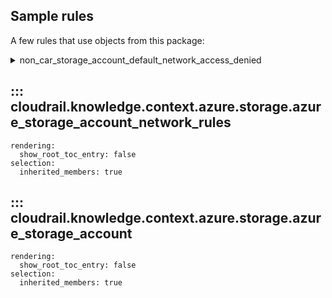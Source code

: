 ## Sample rules
A few rules that use objects from this package:

<details>
<summary>non_car_storage_account_default_network_access_denied</summary>
<summary>non_car_storage_account_secure_transfer</summary>
<summary>non_car_storage_account_public_access</summary>

```python
--8<--
cloudrail/knowledge/rules/azure/non_context_aware/ensure_storage_account_default_network_deny_rule.py
cloudrail/knowledge/rules/azure/non_context_aware/storage_account_secure_transfer.py
cloudrail/knowledge/rules/azure/non_context_aware/storage_account_public_access_rule.py
--8<--
```
</details>

## ::: cloudrail.knowledge.context.azure.storage.azure_storage_account_network_rules
    rendering:
      show_root_toc_entry: false
    selection:
      inherited_members: true

## ::: cloudrail.knowledge.context.azure.storage.azure_storage_account
    rendering:
      show_root_toc_entry: false
    selection:
      inherited_members: true
